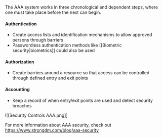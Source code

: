 
The AAA system works in three chronological and dependent steps, where one must take place before the next can begin.
#### Authentication
- Create access lists and identification mechanisms to allow approved persons through barriers
- Passwordless authentication methods like [[Biometric security|biometrics]] could also be used
#### Authorization
- Create barriers around a resource so that access can be controlled through defined entry and exit points
#### Accounting
- Keep a record of when entry/exit points are used and detect security breaches

![[Security Controls AAA.png]]

For more information about AAA security, check out https://www.strongdm.com/blog/aaa-security